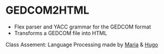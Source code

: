 # GEDCOM2HTML

- Flex parser and YACC grammar for the GEDCOM format
- Transforms a GEDCOM file into HTML


Class Assement: Language Processing
made by [Maria](https://github.com/mariajbp) & [Hugo](https://github.com/hchexy)
